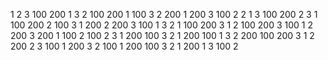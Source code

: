 1 2 3 100 200
1 3 2 100 200
1 100 3 2 200
1 200 3 100 2
2 1 3 100 200
2 3 1 100 200
2 100 3 1 200
2 200 3 100 1
3 2 1 100 200
3 1 2 100 200
3 100 1 2 200
3 200 1 100 2
100 2 3 1 200
100 3 2 1 200
100 1 3 2 200
100 200 3 1 2
200 2 3 100 1
200 3 2 100 1
200 100 3 2 1
200 1 3 100 2